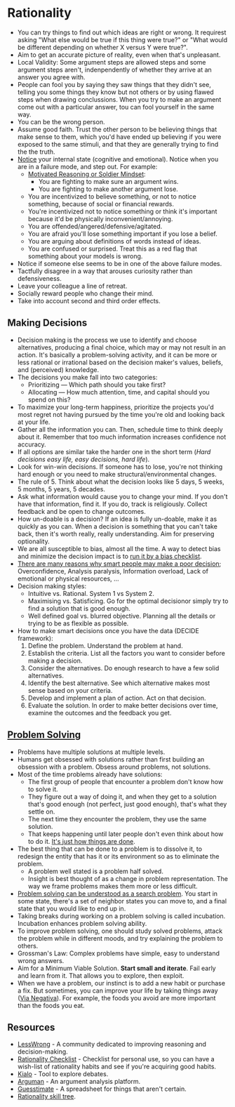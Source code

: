 # Rationality

* You can try things to find out which ideas are right or wrong. It requirest asking "What else would be true if this thing were true?" or "What would be different depending on whether X versus Y were true?".
* Aim to get an accurate picture of reality, even when that's unpleasant.
* Local Validity: Some argument steps are allowed steps and some argument steps aren't, indenpendently of whether they arrive at an answer you agree with.
* People can fool you by saying they saw things that they didn't see, telling you some things they know but not others or by using flawed steps when drawing conclussions. When you try to make an argument come out with a particular answer, tou can fool yourself in the same way.
* You can be the wrong person.
* Assume good faith. Trust the other person to be believing things that make sense to them, which you'd have ended up believing if you were exposed to the same stimuli, and that they are generally trying to find the the truth.
* [Notice](https://agentyduck.blogspot.com/2014/12/how-to-train-noticing.html) your internal state (cognitive and emotional). Notice when you are in a failure mode, and step out. For example:
  * [Motivated Reasoning or Soldier Mindset](https://youtu.be/w4RLfVxTGH4?list=WL):
    * You are fighting to make sure an argument wins.
    * You are fighting to make another argument lose.
  * You are incentivized to believe something, or not to notice something, because of social or financial rewards.
  * You're incentivized not to notice something or think it's important because it'd be physically inconvenient/annoying.
  * You are offended/angered/defensive/agitated.
  * You are afraid you'll lose something important if you lose a belief.
  * You are arguing about definitions of words instead of ideas.
  * You are confused or surprised. Treat this as a red flag that something about your models is wrong.
* Notice if someone else seems to be in one of the above failure modes.
* Tactfully disagree in a way that arouses curiosity rather than defensiveness.
* Leave your colleague a line of retreat.
* Socially reward people who change their mind.
* Take into account second and third order effects.

## Making Decisions

* Decision making is the process we use to identify and choose alternatives, producing a final choice, which may or may not result in an action. It's basically a problem-solving activity, and it can be more or less rational or irrational based on the decision maker's values, beliefs, and (perceived) knowledge.
* The decisions you make fall into two categories:
  * Prioritizing — Which path should you take first?
  * Allocating — How much attention, time, and capital should you spend on this?
* To maximize your long-term happiness, prioritize the projects you'd most regret not having pursued by the time you're old and looking back at your life.
* Gather all the information you can. Then, schedule time to think deeply about it. Remember that too much information increases confidence not accuracy.
* If all options are similar take the harder one in the short term \(_Hard decisions easy life, easy decisions, hard life_\).
* Look for win-win decisions. If someone has to lose, you're not thinking hard enough or you need to make structural/environmental changes.
* The rule of 5. Think about what the decision looks like 5 days, 5 weeks, 5 months, 5 years, 5 decades.
* Ask what information would cause you to change your mind. If you don't have that information, find it. If you do, track is religiously. Collect feedback and be open to change outcomes.
* How un-doable is a decision? If an idea is fully un-doable, make it as quickly as you can. When a decision is something that you can't take back, then it's worth really, really understanding. Aim for preserving optionality.
* We are all susceptible to bias, almost all the time. A way to detect bias and minimize the decision impact is to [run it by a bias checklist](https://www.businessinsider.com/read-this-checklist-before-you-make-any-decisions-2011-6?IR=T).
* [There are many reasons why smart people may make a poor decision](https://nesslabs.com/decision-making); Overconfidence, Analysis paralysis, Information overload, Lack of emotional or physical resources, ...
* Decision making styles:
  * Intuitive vs. Rational. System 1 vs System 2.
  * Maximising vs. Satisficing. Go for the optimal decisionor simply try to find a solution that is good enough.
  * Well defined goal vs. blurred objective. Planning all the details or trying to be as flexible as possible.
* How to make smart decisions once you have the data (DECIDE framework):
  1. Define the problem. Understand the problem at hand.
  1. Establish the criteria. List all the factors you want to consider before making a decision.
  1. Consider the alternatives. Do enough research to have a few solid alternatives.
  1. Identify the best alternative. See which alternative makes most sense based on your criteria.
  1. Develop and implement a plan of action. Act on that decision.
  1. Evaluate the solution. In order to make better decisions over time, examine the outcomes and the feedback you get.

## [Problem Solving](http://gordonbrander.com/pattern/culture-is-a-shared-mechanism-for-problem-solving/)

* Problems have multiple solutions at multiple levels.
* Humans get obsessed with solutions rather than first building an obsession with a problem. Obsess around problems, not solutions.
* Most of the time problems already have solutions:
  * The first group of people that encounter a problem don't know how to solve it.
  * They figure out a way of doing it, and when they get to a solution that's good enough \(not perfect, just good enough\), that's what they settle on.
  * The next time they encounter the problem, they use the same solution.
  * That keeps happening until later people don't even think about how to do it. [It's just how things are done](https://en.wikipedia.org/wiki/Einstellung_effect).
* The best thing that can be done to a problem is to dissolve it, to redesign the entity that has it or its environment so as to eliminate the problem.
  * A problem well stated is a problem half solved.
  * Insight is best thought of as a change in problem representation. The way we frame problems makes them more or less difficult.
* [Problem solving can be understood as a search problem](https://rs.io/the-science-of-problem-solving/). You start in some state, there's a set of neighbor states you can move to, and a final state that you would like to end up in.
* Taking breaks during working on a problem solving is called incubation. Incubation enhances problem solving ability.
* To improve problem solving, one should study solved problems, attack the problem while in different moods, and try explaining the problem to others.
* Grossman's Law: Complex problems have simple, easy to understand wrong answers.
* Aim for a Minimum Viable Solution. **Start small and iterate**. Fail early and learn from it. That allows you to explore, then exploit.
* When we have a problem, our instinct is to add a new habit or purchase a fix. But sometimes, you can improve your life by taking things away ([Via Negativa](https://www.artofmanliness.com/articles/via-negativa-adding-to-your-life-by-subtracting/)). For example, the foods you avoid are more important than the foods you eat.

## Resources

* [LessWrong](https://www.lesswrong.com/) - A community dedicated to improving reasoning and decision-making.
* [Rationality Checklist](https://www.rationality.org/resources/rationality-checklist) - Checklist for personal use, so you can have a wish-list of rationality habits and see if you're acquiring good habits.
* [Kialo](https://www.kialo.com/) - Tool to explore debates.
* [Arguman](https://arguman.org/) - An argument analysis platform.
* [Guesstimate](https://www.getguesstimate.com/) - A spreadsheet for things
that aren't certain.
* [Rationality skill tree](https://www.lesswrong.com/posts/wccxMtZdEvHzLRNTZ/a-practice-of-rationality-sequence?commentId=BFaNYCKd3oQqQoZpH).
